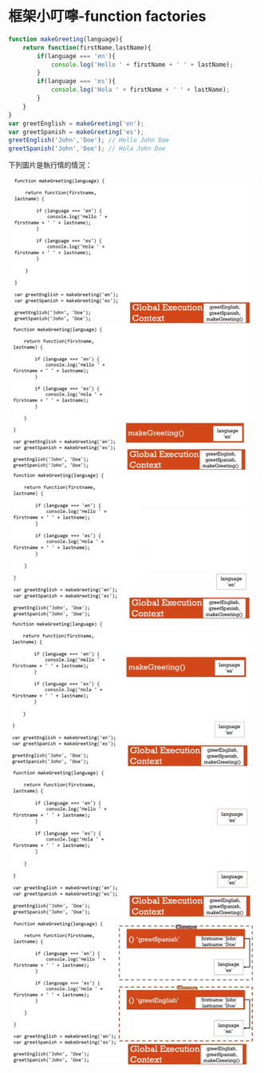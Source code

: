 # 框架小叮嚀-function factories

```javascript
function makeGreeting(language){
    return function(firstName,lastName){
        if(language === 'en'){
            console.log('Hello ' + firstName + ' ' + lastName);    
        }
        if(language === 'es'){
            console.log('Hola ' + firstName + ' ' + lastName);    
        }        
    }
}        
var greetEnglish = makeGreeting('en');
var greetSpanish = makeGreeting('es');        
greetEnglish('John','Doe'); // Hello John Doe    
greetSpanish('John','Doe'); // Hola John Doe
```

下列圖片是執行情的情況：

<img src='images/48_001.jpg' width='500'>

<img src='images/48_002.jpg' width='500'>

<img src='images/48_003.jpg' width='500'>

<img src='images/48_004.jpg' width='500'>

<img src='images/48_005.jpg' width='500'>

<img src='images/48_006.jpg' width='500'>


